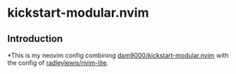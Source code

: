 # kickstart-modular.nvim

## Introduction

*This is my neovim config combining [dam9000/kickstart-modular.nvim](https://github.com/dam9000/kickstart-modular.nvim) with the config of [radleylewis/nvim-lite](https://github.com/radleylewis/nvim-lite).

